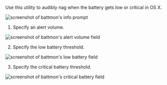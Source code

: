 Use this utility to audibly nag when the battery gets low or critical in OS X.

 ![screenshot of battmon's info prompt](http://dmtucker.github.io/battmon/screenshots/1-info.png)

1. Specify an alert volume.

 ![screenshot of battmon's alert volume field](http://dmtucker.github.io/battmon/screenshots/2-volume.png)

2. Specify the low battery threshold.

 ![screenshot of battmon's low battery field](http://dmtucker.github.io/battmon/screenshots/3-low.png)

3. Specify the critical battery threshold.

 ![screenshot of battmon's critical battery field](http://dmtucker.github.io/battmon/screenshots/4-critical.png)
